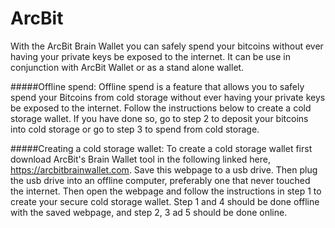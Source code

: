 ArcBit
===========
With the ArcBit Brain Wallet you can safely spend your bitcoins without ever having your private keys be exposed to the internet. It can be use in conjunction with ArcBit Wallet or as a stand alone wallet.

#####Offline spend:
Offline spend is a feature that allows you to safely spend your Bitcoins from cold storage without ever having your private keys be exposed to the internet. Follow the instructions below to create a cold storage wallet. If you have done so, go to step 2 to deposit your bitcoins into cold storage or go to step 3 to spend from cold storage.

#####Creating a cold storage wallet:
To create a cold storage wallet first download ArcBit's Brain Wallet tool in the following linked here, https://arcbitbrainwallet.com. Save this webpage to a usb drive. Then plug the usb drive into an offline computer, preferably one that never touched the internet. Then open the webpage and follow the instructions in step 1 to create your secure cold storage wallet. Step 1 and 4 should be done offline with the saved webpage, and step 2, 3 ad 5 should be done online.
